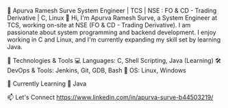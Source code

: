🚀 Apurva Ramesh Surve
System Engineer | TCS | NSE : FO & CD - Trading Derivative | C, Linux
👋 Hi, I'm Apurva Ramesh Surve, a System Engineer at TCS, working on-site at NSE (FO & CD - Trading Derivative). I am passionate about system programming and backend development. I enjoy working in C and Linux, and I'm currently expanding my skill set by learning Java.

🔧 Technologies & Tools
💻 Languages: C, Shell Scripting, Java (Learning)
🛠️ DevOps & Tools: Jenkins, Git, GDB, Bash
📂 OS: Linux, Windows

🎯 Currently Learning
📌 Java

📫 Let's Connect
https://www.linkedin.com/in/apurva-surve-b44503219/
